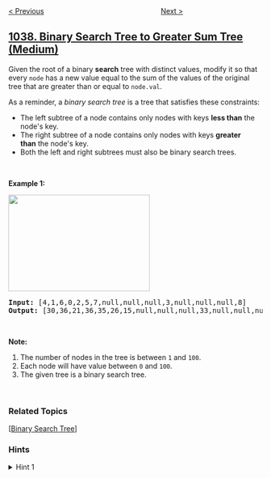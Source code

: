 <!--|This file generated by command(leetcode description); DO NOT EDIT.    |-->
<!--+----------------------------------------------------------------------+-->
<!--|@author    openset <openset.wang@gmail.com>                           |-->
<!--|@link      https://github.com/openset                                 |-->
<!--|@home      https://github.com/openset/leetcode                        |-->
<!--+----------------------------------------------------------------------+-->

[< Previous](https://github.com/openset/leetcode/tree/master/problems/valid-boomerang "Valid Boomerang")
　　　　　　　　　　　　　　　　
[Next >](https://github.com/openset/leetcode/tree/master/problems/minimum-score-triangulation-of-polygon "Minimum Score Triangulation of Polygon")

## [1038. Binary Search Tree to Greater Sum Tree (Medium)](https://leetcode.com/problems/binary-search-tree-to-greater-sum-tree "从二叉搜索树到更大和树")

<p>Given the root of a binary <strong>search</strong> tree with distinct values, modify it so that every <code>node</code>&nbsp;has a new value equal to the sum of the values of the original tree that are greater than or equal to <code>node.val</code>.</p>

<p>As a reminder, a&nbsp;<em>binary search tree</em> is a tree that satisfies these constraints:</p>

<ul>
	<li>The left subtree of a node contains only nodes with keys&nbsp;<strong>less than</strong>&nbsp;the node&#39;s key.</li>
	<li>The right subtree of a node contains only nodes with keys&nbsp;<strong>greater than</strong>&nbsp;the node&#39;s key.</li>
	<li>Both the left and right subtrees must also be binary search trees.</li>
</ul>

<p>&nbsp;</p>

<p><strong>Example 1:</strong></p>

<p><strong><img alt="" src="https://assets.leetcode.com/uploads/2019/05/02/tree.png" style="width: 280px; height: 191px;" /></strong></p>

<pre>
<strong>Input: </strong><span id="example-input-1-1">[4,1,6,0,2,5,7,null,null,null,3,null,null,null,8]</span>
<strong>Output: </strong><span id="example-output-1">[30,36,21,36,35,26,15,null,null,null,33,null,null,null,8]</span>
</pre>

<div>
<p>&nbsp;</p>
</div>

<p><strong>Note:</strong></p>

<ol>
	<li>The number of nodes in the tree is between <code>1</code> and <code>100</code>.</li>
	<li>Each node will have value between <code>0</code> and <code>100</code>.</li>
	<li>The given tree is a binary search tree.</li>
</ol>

<div>
<div>
<div>&nbsp;</div>
</div>
</div>

### Related Topics
  [[Binary Search Tree](https://github.com/openset/leetcode/tree/master/tag/binary-search-tree/README.md)]

### Hints
<details>
<summary>Hint 1</summary>
What traversal method organizes all nodes in sorted order?
</details>
